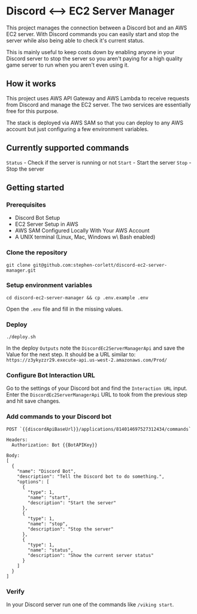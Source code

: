 # Discord <--> EC2 Server Manager

This project manages the connection between a Discord bot and an AWS EC2 server. With Discord commands you can easily start and stop the server while also being able to check it's current status.

This is mainly useful to keep costs down by enabling anyone in your Discord server to stop the server so you aren't paying for a high quality game server to run when you aren't even using it.

## How it works

This project uses AWS API Gateway and AWS Lambda to receive requests from Discord and manage the EC2 server. The two services are essentially free for this purpose.

The stack is deployed via AWS SAM so that you can deploy to any AWS account but just configuring a few environment variables.

## Currently supported commands

`Status` - Check if the server is running or not
`Start` - Start the server
`Stop` - Stop the server

## Getting started

### Prerequisites

- Discord Bot Setup
- EC2 Server Setup in AWS
- AWS SAM Configured Locally With Your AWS Account
- A UNIX terminal (Linux, Mac, Windows w\ Bash enabled)

### Clone the repository

```
git clone git@github.com:stephen-corlett/discord-ec2-server-manager.git
```

### Setup environment variables


```
cd discord-ec2-server-manager && cp .env.example .env
```

Open the `.env` file and fill in the missing values.

### Deploy

```
./deploy.sh
```

In the deploy `Outputs` note the `DiscordEc2ServerManagerApi` and save the Value for the next step. It should be a URL similar to: `https://z3ykyzzr29.execute-api.us-west-2.amazonaws.com/Prod/`

### Configure Bot Interaction URL

Go to the settings of your Discord bot and find the `Interaction URL` input. Enter the `DiscordEc2ServerManagerApi` URL to took from the previous step and hit save changes.

### Add commands to your Discord bot

```
POST `{{discordApiBaseUrl}}/applications/814014697527312434/commands`

Headers:
  Authorization: Bot {{BotAPIKey}}

Body:
[
  {
    "name": "Discord Bot",
    "description": "Tell the Discord bot to do something.",
    "options": [
      {
        "type": 1,
        "name": "start",
        "description": "Start the server"
      },
      {
        "type": 1,
        "name": "stop",
        "description": "Stop the server"
      },
      {
        "type": 1,
        "name": "status",
        "description": "Show the current server status"
      }
    ]
  }
]
```

### Verify

In your Discord server run one of the commands like `/viking start`.
